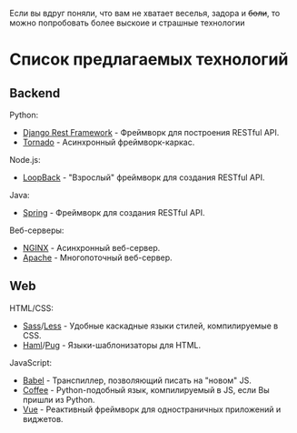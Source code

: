 Если вы вдруг поняли, что вам не хватает веселья, задора и ~~боли~~, то можно попробовать более выскоие и страшные технологии

# Список предлагаемых технологий

## Backend
Python:
- [Django Rest Framework](https://www.django-rest-framework.org/) - Фреймворк для построения RESTful API.
- [Tornado](https://www.tornadoweb.org/en/stable/) - Асинхронный фреймворк-каркас.

Node.js:
- [LoopBack](https://www.npmjs.com/package/loopback) - "Взрослый" фреймворк для создания RESTful API.

Java:
- [Spring](https://spring.io/guides) - Фреймворк для создания RESTful API.

Веб-серверы:
- [NGINX](https://nginx.org/ru/) - Асинхронный веб-сервер.
- [Apache](https://httpd.apache.org/) - Многопоточный веб-сервер.

## Web
HTML/CSS:
- [Sass](http://sass-lang.com/)/[Less](http://lesscss.org/) - Удобные каскадные языки стилей, компилируемые в CSS.
- [Haml](https://haml.ru/)/[Pug](https://pugjs.org/api/getting-started.html) - Языки-шаблонизаторы для HTML.

JavaScript:
- [Babel](https://babeljs.io/) - Транспиллер, позволяющий писать на "новом" JS.
- [Coffee](https://coffeescript.org/) - Python-подобный язык, компилируемый в JS, если Вы пришли из Python.
- [Vue](https://ru.vuejs.org/) - Реактивный фреймворк для одностраничных приложений и виджетов.
